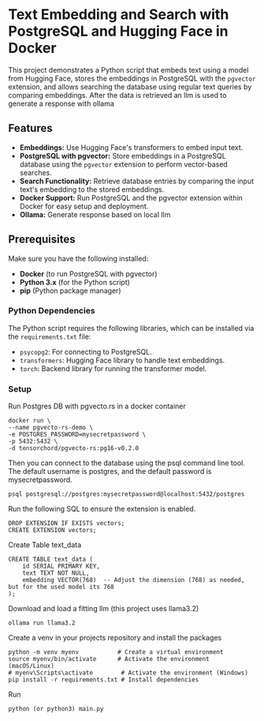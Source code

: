 # Text Embedding and Search with PostgreSQL and Hugging Face in Docker

This project demonstrates a Python script that embeds text using a model from Hugging Face, stores the embeddings in PostgreSQL with the `pgvector` extension, and allows searching the database using regular text queries by comparing embeddings. After the data is retrieved an llm is used to generate a response with ollama

## Features
- **Embeddings:** Use Hugging Face's transformers to embed input text.
- **PostgreSQL with pgvector:** Store embeddings in a PostgreSQL database using the `pgvector` extension to perform vector-based searches.
- **Search Functionality:** Retrieve database entries by comparing the input text's embedding to the stored embeddings.
- **Docker Support:** Run PostgreSQL and the pgvector extension within Docker for easy setup and deployment.
- **Ollama:** Generate response based on local llm

## Prerequisites

Make sure you have the following installed:
- **Docker** (to run PostgreSQL with pgvector)
- **Python 3.x** (for the Python script)
- **pip** (Python package manager)

### Python Dependencies
The Python script requires the following libraries, which can be installed via the `requirements.txt` file:
- `psycopg2`: For connecting to PostgreSQL.
- `transformers`: Hugging Face library to handle text embeddings.
- `torch`: Backend library for running the transformer model.

### Setup

Run Postgres DB with pgvecto.rs in a docker container
```
docker run \
--name pgvecto-rs-demo \
-e POSTGRES_PASSWORD=mysecretpassword \
-p 5432:5432 \
-d tensorchord/pgvecto-rs:pg16-v0.2.0
```
Then you can connect to the database using the psql command line tool. The default username is postgres, and the default password is mysecretpassword.
```
psql postgresql://postgres:mysecretpassword@localhost:5432/postgres
```
Run the following SQL to ensure the extension is enabled.
```
DROP EXTENSION IF EXISTS vectors;
CREATE EXTENSION vectors;
```
Create Table text_data
```
CREATE TABLE text_data (
    id SERIAL PRIMARY KEY,
    text TEXT NOT NULL,
    embedding VECTOR(768)  -- Adjust the dimension (768) as needed, but for the used model its 768
);
```
Download and load a fitting llm (this project uses llama3.2)
```
ollama run llama3.2
```
Create a venv in your projects repository and install the packages
```
python -m venv myenv           # Create a virtual environment
source myenv/bin/activate      # Activate the environment (macOS/Linux)
# myenv\Scripts\activate        # Activate the environment (Windows)
pip install -r requirements.txt # Install dependencies
```
Run
```
python (or python3) main.py
```